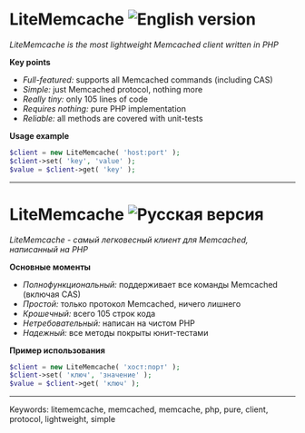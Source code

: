# LiteMemcache ![English version](http://upload.wikimedia.org/wikipedia/en/thumb/a/ae/Flag_of_the_United_Kingdom.svg/22px-Flag_of_the_United_Kingdom.svg.png)

*LiteMemcache is the most lightweight Memcached client written in PHP*

**Key points**

* *Full-featured:* supports all Memcached commands (including CAS)
* *Simple:* just Memcached protocol, nothing more
* *Really tiny:* only 105 lines of code
* *Requires nothing:* pure PHP implementation
* *Reliable:* all methods are covered with unit-tests

**Usage example**

```php
$client = new LiteMemcache( 'host:port' );
$client->set( 'key', 'value' );
$value = $client->get( 'key' );
```

--------------------------------------------------

# LiteMemcache ![Русская версия](http://upload.wikimedia.org/wikipedia/en/thumb/f/f3/Flag_of_Russia.svg/22px-Flag_of_Russia.svg.png)

*LiteMemcache - самый легковесный клиент для Memcached, написанный на PHP*

**Основные моменты**

* *Полнофункциональный:* поддерживает все команды Memcached (включая CAS)
* *Простой:* только протокол Memcached, ничего лишнего
* *Крошечный:* всего 105 строк кода
* *Нетребовательный:* написан на чистом PHP
* *Надежный:* все методы покрыты юнит-тестами

**Пример использования**

```php
$client = new LiteMemcache( 'хост:порт' );
$client->set( 'ключ', 'значение' );
$value = $client->get( 'ключ' );
```

--------------------------------------------------

Keywords: litememcache, memcached, memcache, php, pure, client, protocol, lightweight, simple